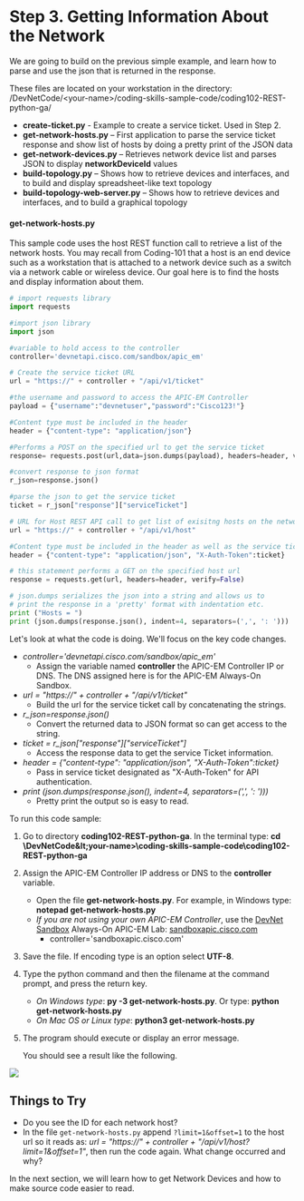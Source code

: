 # Step 3. Getting Information About the Network

We are going to build on the previous simple example, and learn how to parse and use the json that is returned in the response.

These files are located on your workstation in the directory: /DevNetCode/&lt;your-name&gt;/coding-skills-sample-code/coding102-REST-python-ga/
* **create-ticket.py** - Example to create a service ticket. Used in Step 2.
* **get-network-hosts.py** – First application to parse the service ticket response and show list of hosts by doing a pretty print of the JSON data
* **get-network-devices.py** – Retrieves network device list and parses JSON to display **networkDeviceId** values
* **build-topology.py** – Shows how to retrieve devices and interfaces, and to build and display spreadsheet-like text topology
* **build-topology-web-server.py** – Shows how to retrieve devices and interfaces, and to build a graphical topology


#### get-network-hosts.py
This sample code uses the host REST function call to retrieve a list of the network hosts.  You may recall from Coding-101 that a host is an end device such as a workstation that is attached to a network device such as a switch via a network cable or wireless device.  Our goal here is to find the hosts and display information about them.


```python
# import requests library
import requests

#import json library
import json

#variable to hold access to the controller
controller='devnetapi.cisco.com/sandbox/apic_em'

# Create the service ticket URL
url = "https://" + controller + "/api/v1/ticket"

#the username and password to access the APIC-EM Controller
payload = {"username":"devnetuser","password":"Cisco123!"}

#Content type must be included in the header
header = {"content-type": "application/json"}

#Performs a POST on the specified url to get the service ticket
response= requests.post(url,data=json.dumps(payload), headers=header, verify=False)

#convert response to json format
r_json=response.json()

#parse the json to get the service ticket
ticket = r_json["response"]["serviceTicket"]

# URL for Host REST API call to get list of exisitng hosts on the network.
url = "https://" + controller + "/api/v1/host"

#Content type must be included in the header as well as the service ticket
header = {"content-type": "application/json", "X-Auth-Token":ticket}

# this statement performs a GET on the specified host url
response = requests.get(url, headers=header, verify=False)

# json.dumps serializes the json into a string and allows us to
# print the response in a 'pretty' format with indentation etc.
print ("Hosts = ")
print (json.dumps(response.json(), indent=4, separators=(',', ': ')))
```

Let's look at what the code is doing.  We'll focus on the key code changes.

* *controller='devnetapi.cisco.com/sandbox/apic_em'*
    * Assign the variable named **controller** the APIC-EM Controller IP or DNS. The DNS assigned here is for the APIC-EM Always-On Sandbox.
* *url = "https://" + controller + "/api/v1/ticket"*
    * Build the url for the service ticket call by concatenating the strings.
* *r_json=response.json()*
    * Convert the returned data to JSON format so can get access to the string.
* *ticket = r_json["response"]["serviceTicket"]*
    * Access the response data to get the service Ticket information.
* *header = {"content-type": "application/json", "X-Auth-Token":ticket}*
    * Pass in service ticket designated as "X-Auth-Token" for API authentication.
* *print (json.dumps(response.json(), indent=4, separators=(',', ': ')))*
    * Pretty print the output so is easy to read.

To run this code sample:
1. Go to directory **coding102-REST-python-ga**.  In the terminal type:
    **cd \DevNetCode\&lt;your-name&gt;\coding-skills-sample-code\coding102-REST-python-ga**
2. Assign the APIC-EM Controller IP address or DNS to the **controller** variable.
    * Open the file **get-network-hosts.py**.  For example, in Windows type: **notepad get-network-hosts.py**
    * *If you are not using your own APIC-EM Controller*, use the [DevNet Sandbox](https://developer.cisco.com/site/devnet/sandbox/) Always-On APIC-EM Lab: [sandboxapic.cisco.com](https://sandboxapic.cisco.com)
        * controller='sandboxapic.cisco.com'
3. Save the file.  If encoding type is an option select **UTF-8**.
4. Type the python command and then the filename at the command prompt, and press the return key.
    * *On Windows type*: **py -3 get-network-hosts.py**.  Or type: **python get-network-hosts.py**
    * *On Mac OS or Linux type*: **python3 get-network-hosts.py**
5. The program should execute or display an error message.

    You should see a result like the following.

![](/posts/files/coding-102-rest-python-ga/assets/images/get-hosts.png)

## Things to Try
* Do you see the ID for each network host?  
* In the file `get-network-hosts.py` append `?limit=1&offset=1` to the host url so it reads as: *url = "https://" + controller + "/api/v1/host?limit=1&offset=1"*, then run the code again.  What change occurred and why?

In the next section, we will learn how to get Network Devices and how to make source code easier to read.
